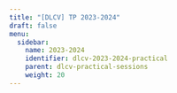 ```yaml
---
title: "[DLCV] TP 2023-2024"
draft: false
menu:
  sidebar:
    name: 2023-2024
    identifier: dlcv-2023-2024-practical
    parent: dlcv-practical-sessions
    weight: 20
---
```


